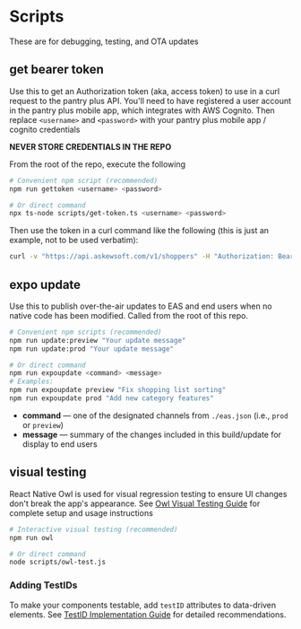 # Scripts
These are for debugging, testing, and OTA updates

## get bearer token
Use this to get an Authorization token (aka, access token) to use in a curl request to the pantry plus API.
You'll need to have registered a user account in the pantry plus mobile app, which integrates with AWS Cognito.
Then replace `<username>` and `<password>` with your pantry plus mobile app / cognito credentials

**NEVER STORE CREDENTIALS IN THE REPO**

From the root of the repo, execute the following

```sh
# Convenient npm script (recommended)
npm run gettoken <username> <password>

# Or direct command
npx ts-node scripts/get-token.ts <username> <password>
```

Then use the token in a curl command like the following (this is just an example, not to be used verbatim):

```sh
curl -v "https://api.askewsoft.com/v1/shoppers" -H "Authorization: Bearer <copy auth token here>" -H "Content-Type: application/json" -d '{"id": "FB0A3A06-6222-41A7-8E80-9DA1ABD9C4AB", "nickname": "Tester", "email": "tester@my-domain-name.com"}'
```

## expo update

Use this to publish over-the-air updates to EAS and end users when no native code has been modified. Called from the root of this repo.

```sh
# Convenient npm scripts (recommended)
npm run update:preview "Your update message"
npm run update:prod "Your update message"

# Or direct command
npm run expoupdate <command> <message>
# Examples:
npm run expoupdate preview "Fix shopping list sorting"
npm run expoupdate prod "Add new category features"
```

- **command** — one of the designated channels from `./eas.json` (i.e., `prod` or `preview`)
- **message** — summary of the changes included in this build/update for display to end users

## visual testing

React Native Owl is used for visual regression testing to ensure UI changes don't break the app's appearance. See [Owl Visual Testing Guide](docs/OWL_VISUAL_TESTING.md) for complete setup and usage instructions

```sh
# Interactive visual testing (recommended)
npm run owl

# Or direct command
node scripts/owl-test.js
```

### Adding TestIDs
To make your components testable, add `testID` attributes to data-driven elements. See [TestID Implementation Guide](docs/TESTID_GUIDE.md) for detailed recommendations.
